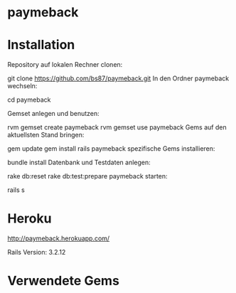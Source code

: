 paymeback
=========


Installation
=========
Repository auf lokalen Rechner clonen:

 git clone https://github.com/bs87/paymeback.git
In den Ordner paymeback wechseln:

 cd paymeback


Gemset anlegen und benutzen:

 rvm gemset create paymeback
 rvm gemset use paymeback
Gems auf den aktuellsten Stand bringen:

 gem update
 gem install rails
paymeback spezifische Gems installieren:

 bundle install
Datenbank und Testdaten anlegen:

 rake db:reset
 rake db:test:prepare
paymeback starten:

  rails s


Heroku
======
http://paymeback.herokuapp.com/

Rails
Version: 3.2.12

Verwendete Gems
==========
